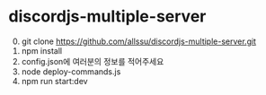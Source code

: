 # discordjs-multiple-server

0. git clone https://github.com/allssu/discordjs-multiple-server.git
1. npm install
2. config.json에 여러분의 정보를 적어주세요
3. node deploy-commands.js
4. npm run start:dev

